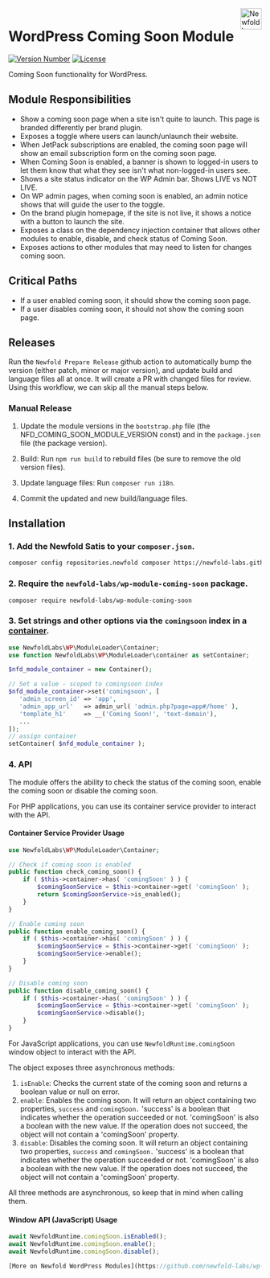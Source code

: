 <a href="https://newfold.com/" target="_blank">
    <img src="https://newfold.com/content/experience-fragments/newfold/site-header/master/_jcr_content/root/header/logo.coreimg.svg/1621395071423/newfold-digital.svg" alt="Newfold Logo" title="Newfold Digital" align="right" 
height="42" />
</a>

# WordPress Coming Soon Module
[![Version Number](https://img.shields.io/github/v/release/newfold-labs/wp-module-coming-soon?color=21a0ed&labelColor=333333)](https://github.com/newfold/wp-module-coming-soon/releases)
[![License](https://img.shields.io/github/license/newfold-labs/wp-module-coming-soon?labelColor=333333&color=666666)](https://raw.githubusercontent.com/newfold-labs/wp-module-coming-soon/master/LICENSE)

Coming Soon functionality for WordPress.

## Module Responsibilities

- Show a coming soon page when a site isn't quite to launch. This page is branded differently per brand plugin.
- Exposes a toggle where users can launch/unlaunch their website.
- When JetPack subscriptions are enabled, the coming soon page will show an email subscription form on the coming soon page.
- When Coming Soon is enabled, a banner is shown to logged-in users to let them know that what they see isn't what non-logged-in users see.
- Shows a site status indicator on the WP Admin bar. Shows LIVE vs NOT LIVE.
- On WP admin pages, when coming soon is enabled, an admin notice shows that will guide the user to the toggle.
- On the brand plugin homepage, if the site is not live, it shows a notice with a button to launch the site.
- Exposes a class on the dependency injection container that allows other modules to enable, disable, and check status of Coming Soon.
- Exposes actions to other modules that may need to listen for changes coming soon.

## Critical Paths

- If a user enabled coming soon, it should show the coming soon page.
- If a user disables coming soon, it should not show the coming soon page.

## Releases

Run the `Newfold Prepare Release` github action to automatically bump the version (either patch, minor or major version), and update build and language files all at once. It will create a PR with changed files for review. Using this workflow, we can skip all the manual steps below.

### Manual Release

1. Update the module versions in the `bootstrap.php` file (the NFD_COMING_SOON_MODULE_VERSION const) and in the `package.json` file (the package version).

2. Build: Run `npm run build` to rebuild files (be sure to remove the old version files).

3. Update language files: Run `composer run i18n`.

4. Commit the updated and new build/language files.

## Installation

### 1. Add the Newfold Satis to your `composer.json`.

 ```bash
 composer config repositories.newfold composer https://newfold-labs.github.io/satis/
 ```

### 2. Require the `newfold-labs/wp-module-coming-soon` package.

 ```bash
 composer require newfold-labs/wp-module-coming-soon
 ```
### 3. Set strings and other options via the `comingsoon` index in a [container](https://github.com/newfold-labs/wp-module-loader#container-container-).

 ```php
 use NewfoldLabs\WP\ModuleLoader\Container;
 use function NewfoldLabs\WP\ModuleLoader\container as setContainer;
 
 $nfd_module_container = new Container();
 
 // Set a value - scoped to comingsoon index
 $nfd_module_container->set('comingsoon', [
    'admin_screen_id' => 'app',
    'admin_app_url'   => admin_url( 'admin.php?page=app#/home' ),
    'template_h1'     => __('Coming Soon!', 'text-domain'),
    ...
 ]);
 // assign container
 setContainer( $nfd_module_container );
 ```

### 4. API
The module offers the ability to check the status of the coming soon, enable the coming soon or disable the coming soon.

For PHP applications, you can use its container service provider to interact with the API.

#### Container Service Provider Usage
```php
use NewfoldLabs\WP\ModuleLoader\Container;

// Check if coming soon is enabled
public function check_coming_soon() {
    if ( $this->container->has( 'comingSoon' ) ) {
        $comingSoonService = $this->container->get( 'comingSoon' );
        return $comingSoonService->is_enabled();
    }
}

// Enable coming soon
public function enable_coming_soon() {
    if ( $this->container->has( 'comingSoon' ) ) {
        $comingSoonService = $this->container->get( 'comingSoon' );
        $comingSoonService->enable();
    }
}

// Disable coming soon
public function disable_coming_soon() {
    if ( $this->container->has( 'comingSoon' ) ) {
        $comingSoonService = $this->container->get( 'comingSoon' );
        $comingSoonService->disable();
    }
}
```

For JavaScript applications, you can use `NewfoldRuntime.comingSoon` window object to interact with the API.

The object exposes three asynchronous methods:
1. `isEnable`: Checks the current state of the coming soon and returns a boolean value or null on error.
2. `enable`: Enables the coming soon. It will return an object containing two properties, `success` and `comingSoon.` 'success' is a boolean that indicates whether the operation succeeded or not. 'comingSoon' is also a boolean with the new value. If the operation does not succeed, the object will not contain a 'comingSoon' property.
3. `disable`: Disables the coming soon. It will return an object containing two properties, `success` and `comingSoon.` 'success' is a boolean that indicates whether the operation succeeded or not. 'comingSoon' is also a boolean with the new value. If the operation does not succeed, the object will not contain a 'comingSoon' property.

All three methods are asynchronous, so keep that in mind when calling them.

#### Window API (JavaScript) Usage
```JavaScript
await NewfoldRuntime.comingSoon.isEnabled();
await NewfoldRuntime.comingSoon.enable();
await NewfoldRuntime.comingSoon.disable();

[More on Newfold WordPress Modules](https://github.com/newfold-labs/wp-module-loader)
